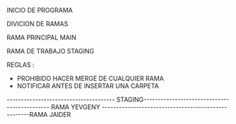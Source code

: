 INICIO DE PROGRAMA


DIVICION DE RAMAS

RAMA PRINCIPAL MAIN

RAMA DE TRABAJO STAGING


REGLAS :

* PROHIBIDO HACER MERGE DE CUALQUIER RAMA
* NOTIFICAR ANTES DE INSERTAR UNA CARPETA

-------------------------------------- STAGING---------------------------------------------
    RAMA YEVGENY ----------------------------------------------------RAMA JAIDER
